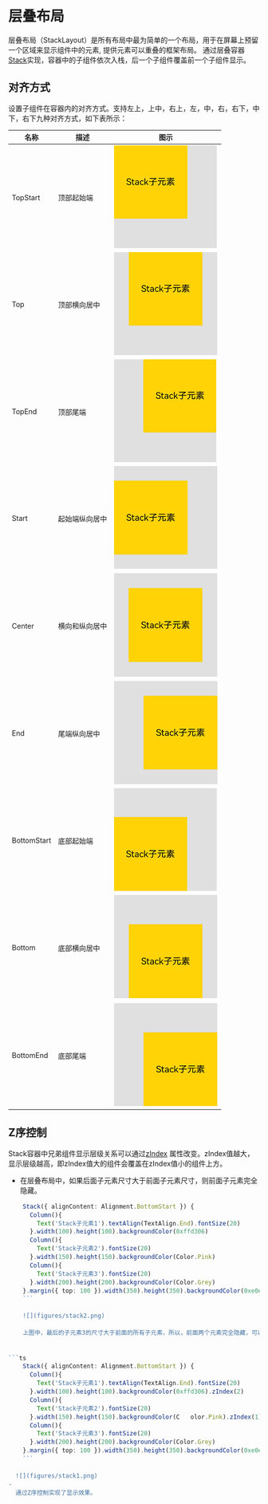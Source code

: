 # 层叠布局

层叠布局（StackLayout）是所有布局中最为简单的一个布局，用于在屏幕上预留一个区域来显示组件中的元素, 提供元素可以重叠的框架布局。
通过层叠容器[Stack](../reference/arkui-ts/ts-container-stack.md)实现，容器中的子组件依次入栈，后一个子组件覆盖前一个子组件显示。

## 对齐方式

设置子组件在容器内的对齐方式。支持左上，上中，右上，左，中，右，右下，中下，右下九种对齐方式，如下表所示：

|名称|    描述| 图示 |
|---|	---|---|
|TopStart|    顶部起始端 |![](figures/stacktopstart.png)|
Top    |顶部横向居中 |![](figures/stacktop.png)|
TopEnd|    顶部尾端 |![](figures/stacktopend.png)|
Start|    起始端纵向居中 |![](figures/stackstart.png)|
Center|    横向和纵向居中 |![](figures/stackcenter.png)|
End|    尾端纵向居中 |![](figures/stackend.png)|
BottomStart    |底部起始端 |![](figures/stackbottomstart.png)|
Bottom|    底部横向居中 |![](figures/stackbottom.png)|
BottomEnd|    底部尾端 |![](figures/stackbottomend.png)|

## Z序控制

Stack容器中兄弟组件显示层级关系可以通过[zIndex](../reference/arkui-ts/ts-universal-attributes-z-order.md)
属性改变。zIndex值越大，显示层级越高，即zIndex值大的组件会覆盖在zIndex值小的组件上方。

* 在层叠布局中，如果后面子元素尺寸大于前面子元素尺寸，则前面子元素完全隐藏。
    

```ts
    Stack({ alignContent: Alignment.BottomStart }) {
      Column(){
        Text('Stack子元素1').textAlign(TextAlign.End).fontSize(20)
      }.width(100).height(100).backgroundColor(0xffd306)
      Column(){
        Text('Stack子元素2').fontSize(20)
      }.width(150).height(150).backgroundColor(Color.Pink)
      Column(){
        Text('Stack子元素3').fontSize(20)
      }.width(200).height(200).backgroundColor(Color.Grey)
    }.margin({ top: 100 }).width(350).height(350).backgroundColor(0xe0e0e0)
    ```

    ![](figures/stack2.png)

    上图中，最后的子元素3的尺寸大于前面的所有子元素，所以，前面两个元素完全隐藏，可以通过改变前面元素的zIndex属性展示出来:
    

```ts
    Stack({ alignContent: Alignment.BottomStart }) {
      Column(){
        Text('Stack子元素1').textAlign(TextAlign.End).fontSize(20)
      }.width(100).height(100).backgroundColor(0xffd306).zIndex(2)
      Column(){
        Text('Stack子元素2').fontSize(20)
      }.width(150).height(150).backgroundColor(C   olor.Pink).zIndex(1)
      Column(){
        Text('Stack子元素3').fontSize(20)
      }.width(200).height(200).backgroundColor(Color.Grey)
    }.margin({ top: 100 }).width(350).height(350).backgroundColor(0xe0e0e0)
    ```

  ![](figures/stack1.png)
- 
  通过Z序控制实现了显示效果。
